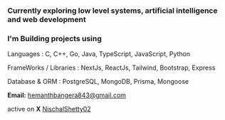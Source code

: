 ### Currently exploring low level systems, artificial intelligence and web development
### I'm Building projects using

Languages :
C, C++, Go, Java, TypeScript, JavaScript, Python

FrameWorks / Libraries :
NextJs, ReactJs, Tailwind, Bootstrap, Express

Database & ORM :
PostgreSQL, MongoDB, Prisma, Mongoose

**Email:** [hemanthbangera843@gmail.com](mailto:hemanthbangera843@gmail.com)

active on **X** [NischalShetty02](https://x.com/hemanth_corp)

